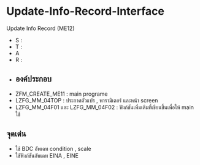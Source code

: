 # Update-Info-Record-Interface
Update Info Record (ME12)
* S : 
* T : 
* A
* R :
* ## องค์ประกอบ
- ZFM_CREATE_ME11 : main programe
- LZFG_MM_04TOP : ประกาศตัวแปร , พารามิเตอร์ และหน้า screen
- LZFG_MM_04F01 และ LZFG_MM_04F02 : ฟังก์ชันเพิ่มเติมที่เขียนขึ้นเพื่อให้ main ใช้
## จุดเด่น
- ใช้ BDC อัพเดท condition , scale
- ใช้ฟังก์ชันอัพเดท EINA , EINE
